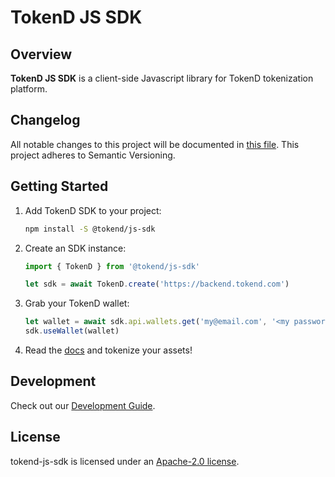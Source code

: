 # TokenD JS SDK

## Overview

**TokenD JS SDK** is a client-side Javascript library for TokenD tokenization platform.

## Changelog

All notable changes to this project will be documented in [this file](./changelog.md). This project adheres to Semantic Versioning.

## Getting Started

1. Add TokenD SDK to your project:

    ```sh
    npm install -S @tokend/js-sdk
    ```

1. Create an SDK instance:

    ```js
    import { TokenD } from '@tokend/js-sdk'

    let sdk = await TokenD.create('https://backend.tokend.com')
    ```

1. Grab your TokenD wallet:

    ```js
    let wallet = await sdk.api.wallets.get('my@email.com', '<my password>')
    sdk.useWallet(wallet)
    ```

1. Read the [docs](https://tokend.github.io/new-js-sdk/) and tokenize your assets!

## Development

Check out our [Development Guide](https://tokend.github.io/new-js-sdk/#development-guide).

## License

tokend-js-sdk is licensed under an [Apache-2.0 license](./LICENSE).
